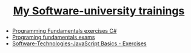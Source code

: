 # <a href="https://softuni.bg/about" rel="My Software-university trainings"><p align="center"> My Software-university trainings<p>
 </a>

* [Programming Fundamentals exercises C#] 
* [Programing fundamentals exams]
* [Software-Technologies-JavaScript Basics - Exercises]


[Programming Fundamentals exercises C#]: <https://github.com/MilenKunchev/Soft-Uni/tree/master/C%23ProgrammingFundamentals>
[Programing fundamentals exams]:<https://github.com/MilenKunchev/Soft-Uni/tree/master/Programing%20fundamentals%20exams>
[Software-Technologies-JavaScript Basics - Exercises]:<https://github.com/MilenKunchev/Soft-Uni/tree/master/Software-Technologies/06.JavaScript%20Syntax%20and%20Basic%20Web>
